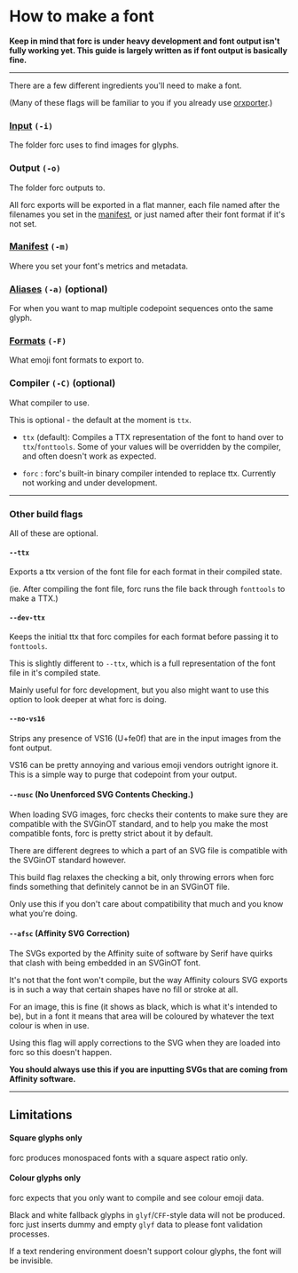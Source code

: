 # How to make a font

**Keep in mind that forc is under heavy development and font output isn't fully working yet. This guide is largely written as if font output is basically fine.**

---

There are a few different ingredients you'll need to make a font.

(Many of these flags will be familiar to you if you already use [orxporter](https://github.com/mutantstandard/orxporter).)

### [Input](input.md) `(-i)`

The folder forc uses to find images for glyphs.

### Output `(-o)`

The folder forc outputs to.

All forc exports will be exported in a flat manner, each file named after the filenames you set in the [manifest](manifest.md), or just named after their font format if it's not set.


### [Manifest](manifest.md) `(-m)`

Where you set your font's metrics and metadata.


### [Aliases](aliases.md) `(-a)` (optional)

For when you want to map multiple codepoint sequences onto the same glyph.


### [Formats](formats.md) `(-F)`

What emoji font formats to export to.


### Compiler `(-C)` (optional)

What compiler to use.

This is optional - the default at the moment is `ttx`.

- `ttx` (default): Compiles a TTX representation of the font to hand over to `ttx`/`fonttools`. Some of your values will be overridden by the compiler, and often doesn't work as expected.

- `forc` : forc's built-in binary compiler intended to replace ttx. Currently not working and under development.

---


### Other build flags

All of these are optional.

#### `--ttx`

Exports a ttx version of the font file for each format in their compiled state.

(ie. After compiling the font file, forc runs the file back through `fonttools` to make a TTX.)


#### `--dev-ttx`

Keeps the initial ttx that forc compiles for each format before passing it to `fonttools`.

This is slightly different to `--ttx`, which is a full representation of the font file in it's compiled state.

Mainly useful for forc development, but you also might want to use this option to look deeper at what forc is doing.


#### `--no-vs16`

Strips any presence of VS16 (U+fe0f) that are in the input images from the font output.

VS16 can be pretty annoying and various emoji vendors outright ignore it. This is a simple way to purge that codepoint from your output.


#### `--nusc` (No Unenforced SVG Contents Checking.)

When loading SVG images, forc checks their contents to make sure they are compatible with the SVGinOT standard, and to help you make the most compatible fonts, forc is pretty strict about it by default.

There are different degrees to which a part of an SVG file is compatible with the SVGinOT standard however.

This build flag relaxes the checking a bit, only throwing errors when forc finds something that definitely cannot be in an SVGinOT file.

Only use this if you don't care about compatibility that much and you know what you're doing.


#### `--afsc` (Affinity SVG Correction)

The SVGs exported by the Affinity suite of software by Serif have quirks that clash with being embedded in an SVGinOT font.

It's not that the font won't compile, but the way Affinity colours SVG exports is in such a way that certain shapes have no fill or stroke at all.

For an image, this is fine (it shows as black, which is what it's intended to be), but in a font it means that area will be coloured by whatever the text colour is when in use.

Using this flag will apply corrections to the SVG when they are loaded into forc so this doesn't happen.

**You should always use this if you are inputting SVGs that are coming from Affinity software.**

---


## Limitations

#### Square glyphs only

forc produces monospaced fonts with a square aspect ratio only.

#### Colour glyphs only

forc expects that you only want to compile and see colour emoji data.

Black and white fallback glyphs in `glyf`/`CFF`-style data will not be produced. forc just inserts dummy and empty `glyf` data to please font validation processes.

If a text rendering environment doesn't support colour glyphs, the font will be invisible.
